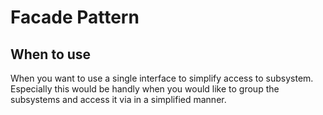 # Facade Pattern
## When to use
When you want to use a single interface to simplify access to subsystem. Especially this would be handly when you would like to group the subsystems and access it via in a simplified manner.
